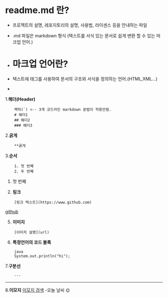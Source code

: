 # readme.md 란?

- 프로젝트의 설명, 레포지토리의 설명, 사용법, 라이센스 등을 안내하는 파일
- .md 파일은 markdown 형식 (텍스트를 서식 있는 문서로 쉽게 변환 할 수 있는 마크업 언어.)

- # 마크업 언어란?

- 텍스트에 태그를 사용하여 문서의 구조와 서식을 정의하는 언어.(HTML,XML...)
- 
1.**해더(Header)**
```
    백틱(`) <-- 3개 코드라인 markdown 문법이 적용안됨.
    # 해더1
    ## 해더2
    ### 해더3
```

2.**굵게**

```
    **굵게
```
3.**순서**
```
    1. 첫 번째
    2. 두 번째
```
1. 첫 번째

4. **링크**
```
    [링크 텍스트](https://www.github.com)
```
[github](https://www.github.com)

5. **이미지**
```
    [이미지 설명](url)
```
6. **특정언어의 코드 블록**
```
    java
    System.out.println("hi");
```
7.**구분선**
```
    ---
```
---
8.**이모지**
[이모지 검색](https://emojipedia.org)
-오늘 날씨 🌞
